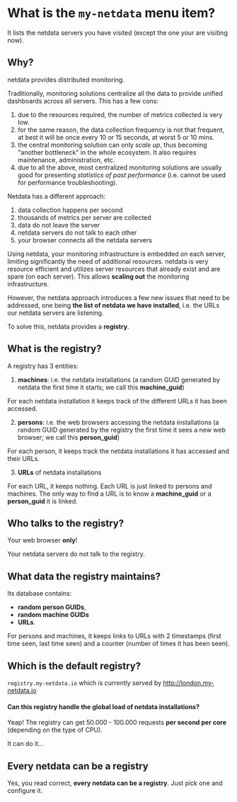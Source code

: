 # What is the `my-netdata` menu item?

It lists the netdata servers you have visited (except the one your are visiting now).


## Why?

netdata provides distributed monitoring.

Traditionally, monitoring solutions centralize all the data to provide unified dashboards across all servers. This has a few cons:

1. due to the resources required, the number of metrics collected is very low.
2. for the same reason, the data collection frequency is not that frequent, at best it will be once every 10 or 15 seconds, at worst 5 or 10 mins.
2. the central monitoring solution can only *scale up*, thus becoming "another bottleneck" in the whole ecosystem. It also requires maintenance, administration, etc.
3. due to all the above, most centralized monitoring solutions are usually good for presenting *statistics of past performance* (i.e. cannot be used for performance troubleshooting).

Netdata has a different approach:

1. data collection happens per second
2. thousands of metrics per server are collected
3. data do not leave the server
4. netdata servers do not talk to each other
5. your browser connects all the netdata servers

Using netdata, your monitoring infrastructure is embedded on each server, limiting significantly the need of additional resources. netdata is very resource efficient and utilizes server resources that already exist and are spare (on each server). This allows **scaling out** the monitoring infrastructure. 

However, the netdata approach introduces a few new issues that need to be addressed, one being **the list of netdata we have installed**, i.e. the URLs our netdata servers are listening.

To solve this, netdata provides a **registry**.

## What is the registry?

A registry has 3 entities:

1. **machines**: i.e. the netdata installations (a random GUID generated by netdata the first time it starts; we call this **machine_guid**)

  For each netdata installation it keeps track of the different URLs it has been accessed.

2. **persons**: i.e. the web browsers accessing the netdata installations (a random GUID generated by the registry the first time it sees a new web browser; we call this **person_guid**)

  For each person, it keeps track the netdata installations it has accessed and their URLs.

3. **URLs** of netdata installations

  For each URL, it keeps nothing. Each URL is just linked to persons and machines. The only way to find a URL is to know a **machine_guid** or a **person_guid** it is linked.

## Who talks to the registry?

Your web browser **only**!

Your netdata servers do not talk to the registry.

## What data the registry maintains?

Its database contains:

- **random person GUIDs**,
- **random machine GUIDs**
- **URLs**.

For persons and machines, it keeps links to URLs with 2 timestamps (first time seen, last time seen) and a counter (number of times it has been seen).

## Which is the default registry?

`registry.my-netdata.io` which is currently served by http://london.my-netdata.io

#### Can this registry handle the global load of netdata installations?

Yeap! The registry can get 50.000 - 100.000 requests **per second per core** (depending on the type of CPU).

It can do it...

## Every netdata can be a registry

Yes, you read correct, **every netdata can be a registry**. Just pick one and configure it.
